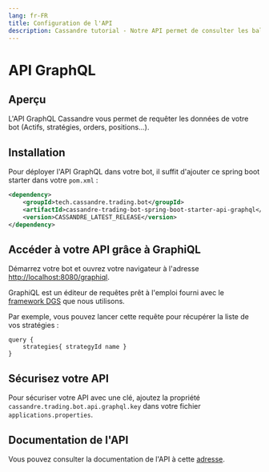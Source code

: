 ```yaml
---
lang: fr-FR
title: Configuration de l'API
description: Cassandre tutorial - Notre API permet de consulter les balances, strategies, ordres, trades et positions de votre bot
---
```


# API GraphQL

## Aperçu

L'API GraphQL Cassandre vous permet de requêter les données de votre bot (Actifs, stratégies, orders, positions...).

## Installation

Pour déployer l'API GraphQL dans votre bot, il suffit d'ajouter ce spring boot starter dans votre `pom.xml` :

```xml
<dependency>
    <groupId>tech.cassandre.trading.bot</groupId>
    <artifactId>cassandre-trading-bot-spring-boot-starter-api-graphql</artifactId>
    <version>CASSANDRE_LATEST_RELEASE</version>
</dependency>
```

## Accéder à votre API grâce à GraphiQL

Démarrez votre bot et ouvrez votre navigateur à l'adresse [http://localhost:8080/graphiql](http://localhost:8080/graphiql).

GraphiQL est un éditeur de requêtes prêt à l'emploi fourni avec le [framework DGS](https://netflix.github.io/dgs/) que nous utilisons.

Par exemple, vous pouvez lancer cette requête pour récupérer la liste de vos stratégies :

```
query {
    strategies{ strategyId name }
}
```

## Sécurisez votre API

Pour sécuriser votre API avec une clé, ajoutez la propriété `cassandre.trading.bot.api.graphql.key` dans votre
fichier `applications.properties`.

## Documentation de l'API

Vous pouvez consulter la documentation de l'API à cette [adresse](graphql-api-documentation).